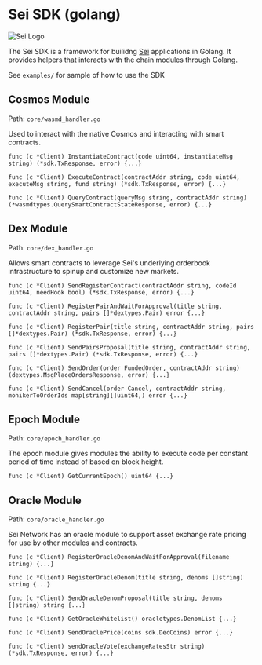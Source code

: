 # Sei SDK (golang)

![Sei Logo](https://raw.githubusercontent.com/sei-protocol/sei-chain/master/assets/SeiLogo.png)

The Sei SDK is a framework for builidng [Sei](https://github.com/sei-protocol/sei-chain) applications in Golang. It provides helpers that interacts with the chain modules through Golang. 

See `examples/` for sample of how to use the SDK

## Cosmos Module
Path: `core/wasmd_handler.go`

Used to interact with the native Cosmos and interacting with smart contracts.

```[golang]
func (c *Client) InstantiateContract(code uint64, instantiateMsg string) (*sdk.TxResponse, error) {...}

func (c *Client) ExecuteContract(contractAddr string, code uint64, executeMsg string, fund string) (*sdk.TxResponse, error) {...}

func (c *Client) QueryContract(queryMsg string, contractAddr string) (*wasmdtypes.QuerySmartContractStateResponse, error) {...}
```

## Dex Module
Path: `core/dex_handler.go`

Allows smart contracts to leverage Sei's underlying orderbook infrastructure to spinup and customize new markets.

```[golang]
func (c *Client) SendRegisterContract(contractAddr string, codeId uint64, needHook bool) (*sdk.TxResponse, error) {...}
 
func (c *Client) RegisterPairAndWaitForApproval(title string, contractAddr string, pairs []*dextypes.Pair) error {...}

func (c *Client) RegisterPair(title string, contractAddr string, pairs []*dextypes.Pair) (*sdk.TxResponse, error) {...}

func (c *Client) SendPairsProposal(title string, contractAddr string, pairs []*dextypes.Pair) (*sdk.TxResponse, error) {...}

func (c *Client) SendOrder(order FundedOrder, contractAddr string) (dextypes.MsgPlaceOrdersResponse, error) {...}

func (c *Client) SendCancel(order Cancel, contractAddr string, monikerToOrderIds map[string][]uint64,) error {...}
```

## Epoch Module
Path: `core/epoch_handler.go`

The epoch module gives modules the ability to execute code per constant period of time instead of based on block height.

```[golang]
func (c *Client) GetCurrentEpoch() uint64 {...}
```


## Oracle Module
Path: `core/oracle_handler.go`

Sei Network has an oracle module to support asset exchange rate pricing for use by other modules and contracts.

```[golang]
func (c *Client) RegisterOracleDenomAndWaitForApproval(filename string) {...}

func (c *Client) RegisterOracleDenom(title string, denoms []string) string {...}

func (c *Client) SendOracleDenomProposal(title string, denoms []string) string {...}

func (c *Client) GetOracleWhitelist() oracletypes.DenomList {...}

func (c *Client) SendOraclePrice(coins sdk.DecCoins) error {...}

func (c *Client) sendOracleVote(exchangeRatesStr string) (*sdk.TxResponse, error) {...}
```
